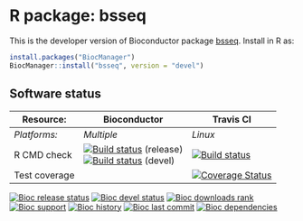 # R package: bsseq
This is the developer version of Bioconductor package [bsseq](http://bioconductor.org/packages/devel/bioc/html/bsseq.html).  Install in R as:

```r
install.packages("BiocManager")
BiocManager::install("bsseq", version = "devel")
```

## Software status

| Resource:     | Bioconductor        | Travis CI     |
| ------------- | ------------------- | ------------- |
| _Platforms:_  | _Multiple_          | _Linux_       |
| R CMD check   | <a href="http://bioconductor.org/checkResults/release/bioc-LATEST/bsseq/"><img border="0" src="http://bioconductor.org/shields/build/release/bioc/bsseq.svg" alt="Build status"></a> (release)</br><a href="http://bioconductor.org/checkResults/devel/bioc-LATEST/bsseq/"><img border="0" src="http://bioconductor.org/shields/build/devel/bioc/bsseq.svg" alt="Build status"></a> (devel) | <a href="https://travis-ci.org/hansenlab/bsseq"><img src="https://travis-ci.org/hansenlab/bsseq.svg" alt="Build status"></a> |
| Test coverage |                     | <a href="https://codecov.io/github/hansenlab/bsseq?branch=master"><img src="https://codecov.io/github/hansenlab/bsseq/coverage.svg?branch=master" alt="Coverage Status"/></a>   |                  |



  [![Bioc release status](http://www.bioconductor.org/shields/build/release/bioc/bsseq.svg)](https://bioconductor.org/checkResults/release/bioc-LATEST/bsseq)
  [![Bioc devel status](http://www.bioconductor.org/shields/build/devel/bioc/bsseq.svg)](https://bioconductor.org/checkResults/devel/bioc-LATEST/bsseq)
  [![Bioc downloads rank](https://bioconductor.org/shields/downloads/release/bsseq.svg)](http://bioconductor.org/packages/stats/bioc/bsseq/)
  [![Bioc support](https://bioconductor.org/shields/posts/bsseq.svg)](https://support.bioconductor.org/tag/bsseq)
  [![Bioc history](https://bioconductor.org/shields/years-in-bioc/bsseq.svg)](https://bioconductor.org/packages/release/bioc/html/bsseq.html#since)
  [![Bioc last commit](https://bioconductor.org/shields/lastcommit/devel/bioc/bsseq.svg)](http://bioconductor.org/checkResults/devel/bioc-LATEST/bsseq/)
  [![Bioc dependencies](https://bioconductor.org/shields/dependencies/release/bsseq.svg)](https://bioconductor.org/packages/release/bioc/html/bsseq.html#since)
